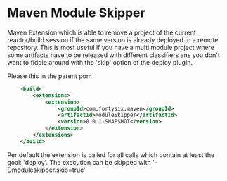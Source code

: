 Maven Module Skipper
====================

Maven Extension which is able to remove a project of the current reactor/build session if
the same version is already deployed to a remote repository. 
This is most useful if you have a multi module project where some artifacts have to be released with different classifiers
ans you don't want to fiddle around with the 'skip' option of the deploy plugin.

Please this in the parent pom

```xml
	<build>
		<extensions>
			<extension>
				<groupId>com.fortysix.maven</groupId>
				<artifactId>ModuleSkipper</artifactId>
				<version>0.0.1-SNAPSHOT</version>
			</extension>
		</extensions>
	</build>
```

Per default the extension is called for all calls which contain at least the goal: 'deploy'.
The execution can be skipped with '-Dmoduleskipper.skip=true'


